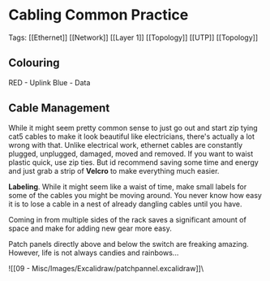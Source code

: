 # Cabling Common Practice
Tags: [[Ethernet]] [[Network]] [[Layer 1]] [[Topology]] [[UTP]] [[Topology]]

## Colouring
RED - Uplink
Blue - Data

## Cable Management
While it might seem pretty common sense to just go out and start zip tying cat5 cables  to make it look beautiful like electricians, there's actually a lot wrong with that. Unlike electrical work, ethernet cables are constantly plugged, unplugged, damaged, moved and removed. If you want to waist plastic quick, use zip ties. But id recommend saving some time and energy and just grab a strip of **Velcro** to make everything much easier.

**Labeling**. While it might seem like a waist of time, make small labels for some of the cables you might be moving around. You never know how easy it is to lose a cable in a nest of already dangling cables until you have. 

Coming in from multiple sides of the rack saves a significant amount of space and make for adding new gear more easy.

Patch panels directly above and below the switch are freaking amazing. However, life is not always candies and rainbows...

![[09 - Misc/Images/Excalidraw/patchpannel.excalidraw]]\

